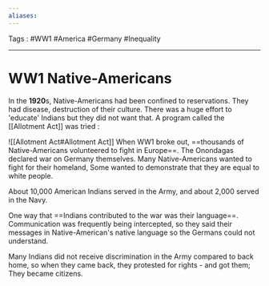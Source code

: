 ```yaml
---
aliases: 
---
```

Tags : #WW1 #America #Germany #Inequality 
___
# WW1 Native-Americans
In the **1920**s, Native-Americans had been confined to reservations. They had disease, destruction of their culture. There was a huge effort to 'educate' Indians but they did not want that. A program called the [[Allotment Act]] was tried :

![[Allotment Act#Allotment Act]]
When WW1 broke out, ==thousands of Native-Americans volunteered to fight in Europe==. The Onondagas declared war on Germany themselves. Many Native-Americans wanted to fight for their homeland, Some wanted to demonstrate that they are equal to white people.

About 10,000 American Indians served in the Army, and about 2,000 served in the Navy.

One way that ==Indians contributed to the war was their language==. Communication was frequently being intercepted, so they said their messages in Native-American's native language so the Germans could not understand.

Many Indians did not receive discrimination in the Army compared to back home, so when they came back, they protested for rights - and got them; They became citizens.